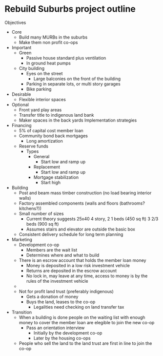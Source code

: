 # Rebuild Suburbs project outline

Objectives
  * Core
    * Build many MURBs in the suburbs
    * Make them non profit co-ops
  * Important
    * Green
      * Passive house standard plus ventilation
      * In ground heat pumps
    * City building
      * Eyes on the street
        * Large balconies on the front of the building
      * Parking in separate lots, or multi story garages
      * Bike parking
  * Desirable
    * Flexible interior spaces
  * Optional
    * Front yard play areas
    * Transfer title to indigenous land bank
    * Maker spaces in the back yards
Implementation strategies
  * Financing
    * 5% of capital cost member loan
    * Community bond back mortgages
      * Long amortization
    * Reserve funds
      * Types
        * General
          * Start low and ramp up
        * Replacement
          * Start low and ramp up
        * Mortgage stabilization
          * Start high
  * Building
    * Post and beam mass timber construction (no load bearing interior walls)
    * Factory assembled components (walls and floors (bathrooms?  kitchens?))
    * Small number of sizes
      * Current theory suggests 25x40 4 story, 2 1 beds (450 sq ft) 3 2/3 beds (900 sq ft)
      * Assumes stairs and elevator are outside the basic box
    * Consistent delivery schedule for long term planning
  * Marketing
    * Development co-op
      * Members are the wait list
      * Determines where and what to build
    * There is an escrow account that holds the member loan money
      * Money is deposited in a low risk investment vehicle
      * Returns are deposited in the escrow account
      * No lock in, may leave at any time, access to money is by the rules of the investment vehicle
    * 
    * Not for profit land trust (preferably indigenous)
      * Gets a donation of money
      * Buys the land, leases to the co-op
        * Legalities need checking on land transfer tax
  * Transition
    * When a building is done people on the waiting list with enough money to cover the member loan are elegible to join the new co-op
      * Pass an orientation interview
        * Initially by the development co-op
        * Later by the housing co-ops
    * People who sell the land to the land trust are first in line to join the co-op

